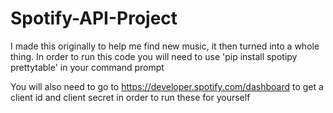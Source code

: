 # Spotify-API-Project
I made this originally to help me find new music, it then turned into a whole thing.
In order to run this code you will need to use 'pip install spotipy prettytable' in your command prompt

You will also need to go to https://developer.spotify.com/dashboard to get a client id and client secret in order to run these for yourself
